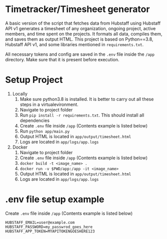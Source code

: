 # Timetracker/Timesheet generator

A basic version of the script that fetches data from Hubstaff using Hubstaff API v1 generates a timesheet of any organization, ongoing project, active members, and time spent on the projects. It formats all data, compiles them, and saves them as output HTML. This project is based on Python==3.8, Hubstaff API v1, and some libraries mentioned in ```requirements.txt```.

All necessary tokens and config are saved in the ```.env``` file inside the ```/app``` directory. Make sure that it is present before execution.

# Setup Project
1. Locally
    1. Make sure python3.8 is installed. It is better to carry out all these steps in a virtualevironment.
    2. Navigate to project folder
    3. Run ```pip install -r requirements.txt```. This should install all dependencies
    4. Create ```.env``` file inside ```/app``` (Contents example is listed below)
    5. Run ```python app/main.py```
    6. Output HTML is located in ```app/output/timesheet.html```
    7. Logs are located in ```app/logs/app.logs```
2. Docker
    1. Navigate to project folder
    2. Create ```.env``` file inside ```/app``` (Contents example is listed below)
    3. ```docker build -t <image_name> .```
    4. ```docker run -v $PWD/app:/app -it <image_name>```
    5. Output HTML is located in ```app/output/timesheet.html```
    6. Logs are located in ```app/logs/app.logs```

# .env file setup example
Create ```.env``` file inside ```/app``` (Contents example is listed below)
```
HUBSTAFF_EMAIL=user@example.com
HUBSTAFF_PASSWORD=my_passwrod_goes_here
HUBSTAFF_APP_TOKEN=MYAPITOKENGOESHERE123
```
